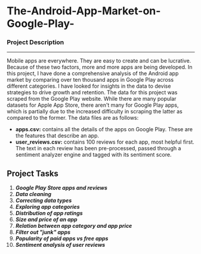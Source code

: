 # The-Android-App-Market-on-Google-Play-

### Project Description
---

Mobile apps are everywhere. They are easy to create and can be lucrative. Because of these two factors, more and more apps are being developed. In this project, I have done a comprehensive analysis of the Android app market by comparing over ten thousand apps in Google Play across different categories. I have looked for insights in the data to devise strategies to drive growth and retention. The data for this project was scraped from the Google Play website. While there are many popular datasets for Apple App Store, there aren't many for Google Play apps, which is partially due to the increased difficulty in scraping the latter as compared to the former. The data files are as follows:

- **apps.csv:** contains all the details of the apps on Google Play. These are the features that describe an app.
- **user_reviews.csv:** contains 100 reviews for each app, most helpful first. The text in each review has been pre-processed, passed through a sentiment analyzer engine and tagged with its sentiment score.

## Project Tasks
1. _**Google Play Store apps and reviews**_
2. **_Data cleaning_**
3. _**Correcting data types**_
4. **_Exploring app categories_**
5. _**Distribution of app ratings**_
6. **_Size and price of an app_**
7. _**Relation between app category and app price**_
8. _**Filter out "junk" apps**_
9. _**Popularity of paid apps vs free apps**_
10. _**Sentiment analysis of user reviews**_
